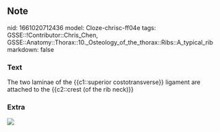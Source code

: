 ## Note
nid: 1661020712436
model: Cloze-chrisc-ff04e
tags: GSSE::!Contributor::Chris_Chen, GSSE::Anatomy::Thorax::10._Osteology_of_the_thorax::Ribs::A_typical_rib
markdown: false

### Text
<div class='toggle'>
  The two laminae of the {{c1::superior costotransverse}} ligament
  are attached to the {{c2::crest (of the rib neck)}}
</div>

### Extra
<img src="paste-5d3bb176b25801d36004d1e188f2133d7d0279fb.png">
